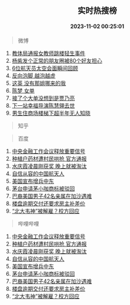 <div align="center"><h2>实时热搜榜</h2><h4>2023-11-02 00:25:01</h4></div>

> 微博  

1. [教体局通报女教师跳楼轻生事件](https://s.weibo.com/weibo?q=%23%E6%95%99%E4%BD%93%E5%B1%80%E9%80%9A%E6%8A%A5%E5%A5%B3%E6%95%99%E5%B8%88%E8%B7%B3%E6%A5%BC%E8%BD%BB%E7%94%9F%E4%BA%8B%E4%BB%B6%23&t=31&band_rank=1&Refer=top)<br />
2. [杨紫发个正常的朋友圈被80个好友担心](https://s.weibo.com/weibo?q=%23%E6%9D%A8%E7%B4%AB%E5%8F%91%E4%B8%AA%E6%AD%A3%E5%B8%B8%E7%9A%84%E6%9C%8B%E5%8F%8B%E5%9C%88%E8%A2%AB80%E4%B8%AA%E5%A5%BD%E5%8F%8B%E6%8B%85%E5%BF%83%23&t=31&band_rank=2&Refer=top)<br />
3. [6位航天员太空会面瞬间回顾](https://s.weibo.com/weibo?q=%236%E4%BD%8D%E8%88%AA%E5%A4%A9%E5%91%98%E5%A4%AA%E7%A9%BA%E4%BC%9A%E9%9D%A2%E7%9E%AC%E9%97%B4%E5%9B%9E%E9%A1%BE%23&t=31&band_rank=3&Refer=top)<br />
4. [反向泡脚 越泡越虚](https://s.weibo.com/weibo?q=%E5%8F%8D%E5%90%91%E6%B3%A1%E8%84%9A%20%E8%B6%8A%E6%B3%A1%E8%B6%8A%E8%99%9A&t=31&band_rank=4&Refer=top)<br />
5. [这英 没有那姐哪来的我](https://s.weibo.com/weibo?q=%E8%BF%99%E8%8B%B1%20%E6%B2%A1%E6%9C%89%E9%82%A3%E5%A7%90%E5%93%AA%E6%9D%A5%E7%9A%84%E6%88%91&t=31&band_rank=5&Refer=top)<br />
6. [陈梦 女单](https://s.weibo.com/weibo?q=%E9%99%88%E6%A2%A6%20%E5%A5%B3%E5%8D%95&t=31&band_rank=6&Refer=top)<br />
7. [接了个大单没想到是贾乃亮](https://s.weibo.com/weibo?q=%23%E6%8E%A5%E4%BA%86%E4%B8%AA%E5%A4%A7%E5%8D%95%E6%B2%A1%E6%83%B3%E5%88%B0%E6%98%AF%E8%B4%BE%E4%B9%83%E4%BA%AE%23&t=31&band_rank=7&Refer=top)<br />
8. [下一站幸福导演陈慧翎去世](https://s.weibo.com/weibo?q=%23%E4%B8%8B%E4%B8%80%E7%AB%99%E5%B9%B8%E7%A6%8F%E5%AF%BC%E6%BC%94%E9%99%88%E6%85%A7%E7%BF%8E%E5%8E%BB%E4%B8%96%23&t=31&band_rank=8&Refer=top)<br />
9. [男生住商场楼梯下超半年无人知晓](https://s.weibo.com/weibo?q=%23%E7%94%B7%E7%94%9F%E4%BD%8F%E5%95%86%E5%9C%BA%E6%A5%BC%E6%A2%AF%E4%B8%8B%E8%B6%85%E5%8D%8A%E5%B9%B4%E6%97%A0%E4%BA%BA%E7%9F%A5%E6%99%93%23&t=31&band_rank=9&Refer=top)<br />

> 知乎  


> 百度  

1. [中央金融工作会议释放重要信号](https://www.baidu.com/s?wd=%E4%B8%AD%E5%A4%AE%E9%87%91%E8%9E%8D%E5%B7%A5%E4%BD%9C%E4%BC%9A%E8%AE%AE%E9%87%8A%E6%94%BE%E9%87%8D%E8%A6%81%E4%BF%A1%E5%8F%B7&sa=fyb_news&rsv_dl=fyb_news)<br />
2. [种植户药材遭村民哄抢 官方通报](https://www.baidu.com/s?wd=%E7%A7%8D%E6%A4%8D%E6%88%B7%E8%8D%AF%E6%9D%90%E9%81%AD%E6%9D%91%E6%B0%91%E5%93%84%E6%8A%A2+%E5%AE%98%E6%96%B9%E9%80%9A%E6%8A%A5&sa=fyb_news&rsv_dl=fyb_news)<br />
3. [水庆霞凌晨刚获奖 晚上就被淘汰](https://www.baidu.com/s?wd=%E6%B0%B4%E5%BA%86%E9%9C%9E%E5%87%8C%E6%99%A8%E5%88%9A%E8%8E%B7%E5%A5%96+%E6%99%9A%E4%B8%8A%E5%B0%B1%E8%A2%AB%E6%B7%98%E6%B1%B0&sa=fyb_news&rsv_dl=fyb_news)<br />
4. [自信从容的中国航天人](https://www.baidu.com/s?wd=%E8%87%AA%E4%BF%A1%E4%BB%8E%E5%AE%B9%E7%9A%84%E4%B8%AD%E5%9B%BD%E8%88%AA%E5%A4%A9%E4%BA%BA&sa=fyb_news&rsv_dl=fyb_news)<br />
5. [美国宣布增兵中东](https://www.baidu.com/s?wd=%E7%BE%8E%E5%9B%BD%E5%AE%A3%E5%B8%83%E5%A2%9E%E5%85%B5%E4%B8%AD%E4%B8%9C&sa=fyb_news&rsv_dl=fyb_news)<br />
6. [茅台申请茅小咖商标被驳回](https://www.baidu.com/s?wd=%E8%8C%85%E5%8F%B0%E7%94%B3%E8%AF%B7%E8%8C%85%E5%B0%8F%E5%92%96%E5%95%86%E6%A0%87%E8%A2%AB%E9%A9%B3%E5%9B%9E&sa=fyb_news&rsv_dl=fyb_news)<br />
7. [巴裔美国男子42名亲属在加沙遇难](https://www.baidu.com/s?wd=%E5%B7%B4%E8%A3%94%E7%BE%8E%E5%9B%BD%E7%94%B7%E5%AD%9042%E5%90%8D%E4%BA%B2%E5%B1%9E%E5%9C%A8%E5%8A%A0%E6%B2%99%E9%81%87%E9%9A%BE&sa=fyb_news&rsv_dl=fyb_news)<br />
8. [楼盘逾期交付还要求房主补差价](https://www.baidu.com/s?wd=%E6%A5%BC%E7%9B%98%E9%80%BE%E6%9C%9F%E4%BA%A4%E4%BB%98%E8%BF%98%E8%A6%81%E6%B1%82%E6%88%BF%E4%B8%BB%E8%A1%A5%E5%B7%AE%E4%BB%B7&sa=fyb_news&rsv_dl=fyb_news)<br />
9. [“北大韦神”被解雇？校方回应](https://www.baidu.com/s?wd=%E2%80%9C%E5%8C%97%E5%A4%A7%E9%9F%A6%E7%A5%9E%E2%80%9D%E8%A2%AB%E8%A7%A3%E9%9B%87%EF%BC%9F%E6%A0%A1%E6%96%B9%E5%9B%9E%E5%BA%94&sa=fyb_news&rsv_dl=fyb_news)<br />

> 哔哩哔哩  

1. [中央金融工作会议释放重要信号](https://www.baidu.com/s?wd=%E4%B8%AD%E5%A4%AE%E9%87%91%E8%9E%8D%E5%B7%A5%E4%BD%9C%E4%BC%9A%E8%AE%AE%E9%87%8A%E6%94%BE%E9%87%8D%E8%A6%81%E4%BF%A1%E5%8F%B7&sa=fyb_news&rsv_dl=fyb_news)<br />
2. [种植户药材遭村民哄抢 官方通报](https://www.baidu.com/s?wd=%E7%A7%8D%E6%A4%8D%E6%88%B7%E8%8D%AF%E6%9D%90%E9%81%AD%E6%9D%91%E6%B0%91%E5%93%84%E6%8A%A2+%E5%AE%98%E6%96%B9%E9%80%9A%E6%8A%A5&sa=fyb_news&rsv_dl=fyb_news)<br />
3. [水庆霞凌晨刚获奖 晚上就被淘汰](https://www.baidu.com/s?wd=%E6%B0%B4%E5%BA%86%E9%9C%9E%E5%87%8C%E6%99%A8%E5%88%9A%E8%8E%B7%E5%A5%96+%E6%99%9A%E4%B8%8A%E5%B0%B1%E8%A2%AB%E6%B7%98%E6%B1%B0&sa=fyb_news&rsv_dl=fyb_news)<br />
4. [自信从容的中国航天人](https://www.baidu.com/s?wd=%E8%87%AA%E4%BF%A1%E4%BB%8E%E5%AE%B9%E7%9A%84%E4%B8%AD%E5%9B%BD%E8%88%AA%E5%A4%A9%E4%BA%BA&sa=fyb_news&rsv_dl=fyb_news)<br />
5. [美国宣布增兵中东](https://www.baidu.com/s?wd=%E7%BE%8E%E5%9B%BD%E5%AE%A3%E5%B8%83%E5%A2%9E%E5%85%B5%E4%B8%AD%E4%B8%9C&sa=fyb_news&rsv_dl=fyb_news)<br />
6. [茅台申请茅小咖商标被驳回](https://www.baidu.com/s?wd=%E8%8C%85%E5%8F%B0%E7%94%B3%E8%AF%B7%E8%8C%85%E5%B0%8F%E5%92%96%E5%95%86%E6%A0%87%E8%A2%AB%E9%A9%B3%E5%9B%9E&sa=fyb_news&rsv_dl=fyb_news)<br />
7. [巴裔美国男子42名亲属在加沙遇难](https://www.baidu.com/s?wd=%E5%B7%B4%E8%A3%94%E7%BE%8E%E5%9B%BD%E7%94%B7%E5%AD%9042%E5%90%8D%E4%BA%B2%E5%B1%9E%E5%9C%A8%E5%8A%A0%E6%B2%99%E9%81%87%E9%9A%BE&sa=fyb_news&rsv_dl=fyb_news)<br />
8. [楼盘逾期交付还要求房主补差价](https://www.baidu.com/s?wd=%E6%A5%BC%E7%9B%98%E9%80%BE%E6%9C%9F%E4%BA%A4%E4%BB%98%E8%BF%98%E8%A6%81%E6%B1%82%E6%88%BF%E4%B8%BB%E8%A1%A5%E5%B7%AE%E4%BB%B7&sa=fyb_news&rsv_dl=fyb_news)<br />
9. [“北大韦神”被解雇？校方回应](https://www.baidu.com/s?wd=%E2%80%9C%E5%8C%97%E5%A4%A7%E9%9F%A6%E7%A5%9E%E2%80%9D%E8%A2%AB%E8%A7%A3%E9%9B%87%EF%BC%9F%E6%A0%A1%E6%96%B9%E5%9B%9E%E5%BA%94&sa=fyb_news&rsv_dl=fyb_news)<br />
